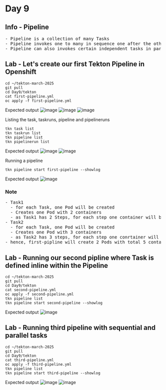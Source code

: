 # Day 9

## Info - Pipeline
<pre>
- Pipeline is a collection of many Tasks
- Pipeline invokes one to many in sequence one after the other Task
- Pipeline can also invokes certain independent tasks in parallel
</pre>

## Lab - Let's create our first Tekton Pipeline in Openshift
```
cd ~/tekton-march-2025
git pull
cd Day9/tekton
cat first-pipeline.yml
oc apply -f first-pipeline.yml
```

Expected output
![image](https://github.com/user-attachments/assets/ed0d7c8b-f99a-408a-8ec8-67443ac420b7)
![image](https://github.com/user-attachments/assets/5622d2c8-c472-4557-9786-4d451582daaf)
![image](https://github.com/user-attachments/assets/14c26e9c-4872-4dc2-a75f-26d394ad63b0)

Listing the task, taskruns, pipeline and pipelineruns
```
tkn task list
tkn taskrun list
tkn pipeline list
tkn pipelinerun list
```

Expected output
![image](https://github.com/user-attachments/assets/19ef6caf-c94a-4721-ba4e-84612b4e27e7)
![image](https://github.com/user-attachments/assets/c34a513c-747c-46c2-abe8-bd92a9f610e5)

Running a pipeline
```
tkn pipeline start first-pipeline --showlog
```

Expected output
![image](https://github.com/user-attachments/assets/786faaff-cbe5-4ebd-893e-281ebdce0ee0)

### Note
<pre>
- Task1 
  - for each Task, one Pod will be created
  - Creates one Pod with 2 containers 
  - as Task1 has 2 Steps, for each step one container will be created
- Task2 
  - for each Task, one Pod will be created
  - Creates one Pod with 3 containers 
  - as Task2 has 3 steps, for each step one conrtainer will be created
- hence, first-pipline will create 2 Pods with total 5 containers
</pre>

## Lab - Running our second pipline where Task is defined inline within the Pipeline
```
cd ~/tekton-march-2025
git pull
cd Day9/tekton
cat second-pipeline.yml
oc apply -f second-pipeline.yml
tkn pipeline list
tkn pipeline start second-pipeline --showlog
```

Expected output
![image](https://github.com/user-attachments/assets/db4ebcd9-4f4c-445d-b43f-3319254c3d60)

## Lab - Running third pipeline with sequential and parallel tasks
```
cd ~/tekton-march-2025
git pull
cd Day9/tekton
cat third-pipeline.yml
oc apply -f third-pipeline.yml
tkn pipeline list
tkn pipeline start third-pipeline --showlog
```

Expected output
![image](https://github.com/user-attachments/assets/893fea32-9774-4130-a9aa-0bbf59b25a32)
![image](https://github.com/user-attachments/assets/88b44f21-99ad-494e-8e28-7efb5ab15367)

